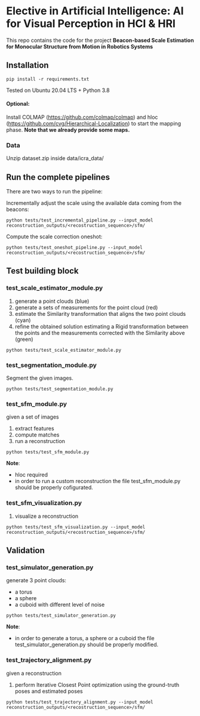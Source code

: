 # Elective in Artificial Intelligence: AI for Visual Perception in HCI & HRI

This repo contains the code for the project **Beacon-based Scale Estimation for Monocular Structure from Motion in Robotics Systems**



## Installation

```
pip install -r requirements.txt
```

Tested on Ubuntu 20.04 LTS + Python 3.8

#### Optional:
Install COLMAP (https://github.com/colmap/colmap) and hloc (https://github.com/cvg/Hierarchical-Localization) to start the mapping phase. **Note that we already provide some maps.**

### Data
Unzip dataset.zip inside data/icra_data/

## Run the complete pipelines

There are two ways to run the pipeline:


Incrementally adjust the scale using the available data coming from the beacons:
```
python tests/test_incremental_pipeline.py --input_model reconstruction_outputs/<recostruction_sequence>/sfm/
```


Compute the scale correction oneshot:
```
python tests/test_oneshot_pipeline.py --input_model reconstruction_outputs/<recostruction_sequence>/sfm/
```



## Test building block

### test_scale_estimator_module.py
1. generate a point clouds (blue)
2. generate a sets of measurements for the point cloud (red)
3. estimate the Similarity transformation that aligns the two point clouds (cyan)
4. refine the obtained solution estimating a Rigid transformation between the points and the measurements corrected with the Similarity above (green)

```
python tests/test_scale_estimator_module.py
```

### test_segmentation_module.py
Segment the given images.

```
python tests/test_segmentation_module.py
```

### test_sfm_module.py
given a set of images
1. extract features
2. compute matches
3. run a reconstruction


```
python tests/test_sfm_module.py
```

**Note**: 
- hloc required
- in order to run a custom reconstruction the file test_sfm_module.py should be properly cofigurated.

### test_sfm_visualization.py
1. visualize a reconstruction

```
python tests/test_sfm_visualization.py --input_model reconstruction_outputs/<recostruction_sequence>/sfm/
```

## Validation

### test_simulator_generation.py
generate 3 point clouds:
- a torus 
- a sphere
- a cuboid
with different level of noise

```
python tests/test_simulator_generation.py
```

**Note**: 
- in order to generate a torus, a sphere or a cuboid the file test_simulator_generation.py should be properly modified.

### test_trajectory_alignment.py
given a reconstruction
1. perform Iterative Closest Point optimization using the ground-truth poses and estimated poses

```
python tests/test_trajectory_alignment.py --input_model reconstruction_outputs/<recostruction_sequence>/sfm/
```
